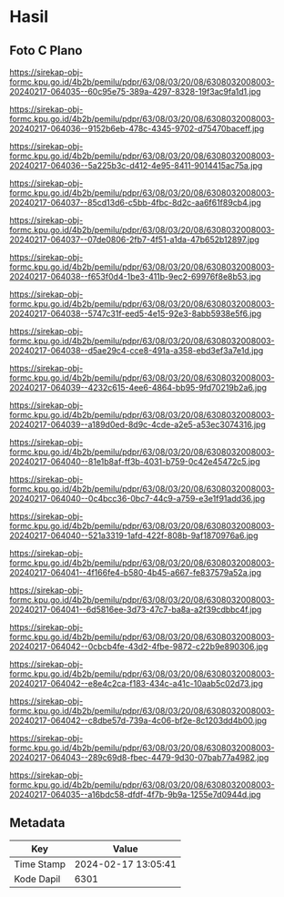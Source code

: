 # Hasil

## Foto C Plano

https://sirekap-obj-formc.kpu.go.id/4b2b/pemilu/pdpr/63/08/03/20/08/6308032008003-20240217-064035--60c95e75-389a-4297-8328-19f3ac9fa1d1.jpg

https://sirekap-obj-formc.kpu.go.id/4b2b/pemilu/pdpr/63/08/03/20/08/6308032008003-20240217-064036--9152b6eb-478c-4345-9702-d75470baceff.jpg

https://sirekap-obj-formc.kpu.go.id/4b2b/pemilu/pdpr/63/08/03/20/08/6308032008003-20240217-064036--5a225b3c-d412-4e95-8411-9014415ac75a.jpg

https://sirekap-obj-formc.kpu.go.id/4b2b/pemilu/pdpr/63/08/03/20/08/6308032008003-20240217-064037--85cd13d6-c5bb-4fbc-8d2c-aa6f61f89cb4.jpg

https://sirekap-obj-formc.kpu.go.id/4b2b/pemilu/pdpr/63/08/03/20/08/6308032008003-20240217-064037--07de0806-2fb7-4f51-a1da-47b652b12897.jpg

https://sirekap-obj-formc.kpu.go.id/4b2b/pemilu/pdpr/63/08/03/20/08/6308032008003-20240217-064038--f653f0d4-1be3-411b-9ec2-69976f8e8b53.jpg

https://sirekap-obj-formc.kpu.go.id/4b2b/pemilu/pdpr/63/08/03/20/08/6308032008003-20240217-064038--5747c31f-eed5-4e15-92e3-8abb5938e5f6.jpg

https://sirekap-obj-formc.kpu.go.id/4b2b/pemilu/pdpr/63/08/03/20/08/6308032008003-20240217-064038--d5ae29c4-cce8-491a-a358-ebd3ef3a7e1d.jpg

https://sirekap-obj-formc.kpu.go.id/4b2b/pemilu/pdpr/63/08/03/20/08/6308032008003-20240217-064039--4232c615-4ee6-4864-bb95-9fd70219b2a6.jpg

https://sirekap-obj-formc.kpu.go.id/4b2b/pemilu/pdpr/63/08/03/20/08/6308032008003-20240217-064039--a189d0ed-8d9c-4cde-a2e5-a53ec3074316.jpg

https://sirekap-obj-formc.kpu.go.id/4b2b/pemilu/pdpr/63/08/03/20/08/6308032008003-20240217-064040--81e1b8af-ff3b-4031-b759-0c42e45472c5.jpg

https://sirekap-obj-formc.kpu.go.id/4b2b/pemilu/pdpr/63/08/03/20/08/6308032008003-20240217-064040--0c4bcc36-0bc7-44c9-a759-e3e1f91add36.jpg

https://sirekap-obj-formc.kpu.go.id/4b2b/pemilu/pdpr/63/08/03/20/08/6308032008003-20240217-064040--521a3319-1afd-422f-808b-9af1870976a6.jpg

https://sirekap-obj-formc.kpu.go.id/4b2b/pemilu/pdpr/63/08/03/20/08/6308032008003-20240217-064041--4f166fe4-b580-4b45-a667-fe837579a52a.jpg

https://sirekap-obj-formc.kpu.go.id/4b2b/pemilu/pdpr/63/08/03/20/08/6308032008003-20240217-064041--6d5816ee-3d73-47c7-ba8a-a2f39cdbbc4f.jpg

https://sirekap-obj-formc.kpu.go.id/4b2b/pemilu/pdpr/63/08/03/20/08/6308032008003-20240217-064042--0cbcb4fe-43d2-4fbe-9872-c22b9e890306.jpg

https://sirekap-obj-formc.kpu.go.id/4b2b/pemilu/pdpr/63/08/03/20/08/6308032008003-20240217-064042--e8e4c2ca-f183-434c-a41c-10aab5c02d73.jpg

https://sirekap-obj-formc.kpu.go.id/4b2b/pemilu/pdpr/63/08/03/20/08/6308032008003-20240217-064042--c8dbe57d-739a-4c06-bf2e-8c1203dd4b00.jpg

https://sirekap-obj-formc.kpu.go.id/4b2b/pemilu/pdpr/63/08/03/20/08/6308032008003-20240217-064043--289c69d8-fbec-4479-9d30-07bab77a4982.jpg

https://sirekap-obj-formc.kpu.go.id/4b2b/pemilu/pdpr/63/08/03/20/08/6308032008003-20240217-064035--a16bdc58-dfdf-4f7b-9b9a-1255e7d0944d.jpg


## Metadata

| Key        | Value               |
| ---------- | ------------------- |
| Time Stamp | 2024-02-17 13:05:41 |
| Kode Dapil | 6301                |



